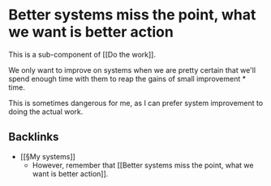 # Better systems miss the point, what we want is better action
This is a sub-component of [[Do the work]].

We only want to improve on systems when we are pretty certain that we'll spend enough time with them to reap the gains of small improvement * time.

This is sometimes dangerous for me, as I can prefer system improvement to doing the actual work.  

<!-- #p1 -->

## Backlinks
* [[§My systems]]
	* However, remember that [[Better systems miss the point, what we want is better action]].

<!-- #Life -->

<!-- {BearID:8275AB6F-477D-4B9B-AC3D-A567EB5828C4-2532-0000087003E41AC8} -->
